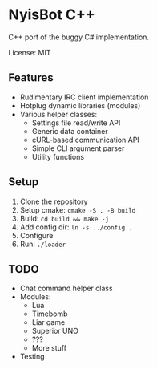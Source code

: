 # NyisBot C++

C++ port of the buggy C# implementation.

License: MIT

## Features

 * Rudimentary IRC client implementation
 * Hotplug dynamic libraries (modules)
 * Various helper classes:
     * Settings file read/write API
     * Generic data container
     * cURL-based communication API
     * Simple CLI argument parser
     * Utility functions

## Setup

1. Clone the repository
2. Setup cmake: `cmake -S . -B build`
3. Build: `cd build && make -j`
4. Add config dir: `ln -s ../config .`
5. Configure
6. Run: `./loader`

## TODO

 * Chat command helper class
 * Modules:
     * Lua
     * Timebomb
     * Liar game
     * Superior UNO
     * ???
     * More stuff
 * Testing

